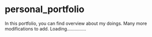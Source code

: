# personal_portfolio
In this portfolio, you can find overview about my doings.
Many more modifications to add.
Loading...............
